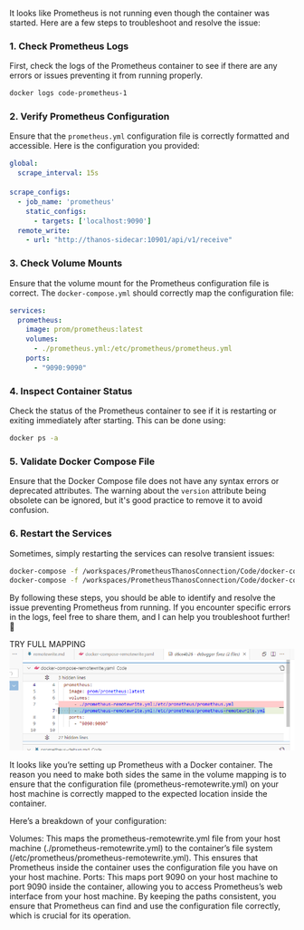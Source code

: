 It looks like Prometheus is not running even though the container was started. Here are a few steps to troubleshoot and resolve the issue:

### 1. Check Prometheus Logs
First, check the logs of the Prometheus container to see if there are any errors or issues preventing it from running properly.

```bash
docker logs code-prometheus-1
```

### 2. Verify Prometheus Configuration
Ensure that the `prometheus.yml` configuration file is correctly formatted and accessible. Here is the configuration you provided:

```yaml
global:
  scrape_interval: 15s

scrape_configs:
  - job_name: 'prometheus'
    static_configs:
      - targets: ['localhost:9090']
  remote_write:
    - url: "http://thanos-sidecar:10901/api/v1/receive"
```

### 3. Check Volume Mounts
Ensure that the volume mount for the Prometheus configuration file is correct. The `docker-compose.yml` should correctly map the configuration file:

```yaml
services:
  prometheus:
    image: prom/prometheus:latest
    volumes:
      - ./prometheus.yml:/etc/prometheus/prometheus.yml
    ports:
      - "9090:9090"
```

### 4. Inspect Container Status
Check the status of the Prometheus container to see if it is restarting or exiting immediately after starting. This can be done using:

```bash
docker ps -a
```

### 5. Validate Docker Compose File
Ensure that the Docker Compose file does not have any syntax errors or deprecated attributes. The warning about the `version` attribute being obsolete can be ignored, but it's good practice to remove it to avoid confusion.

### 6. Restart the Services
Sometimes, simply restarting the services can resolve transient issues:

```bash
docker-compose -f /workspaces/PrometheusThanosConnection/Code/docker-compose-remotewrite.yaml down
docker-compose -f /workspaces/PrometheusThanosConnection/Code/docker-compose-remotewrite.yaml up -d
```

By following these steps, you should be able to identify and resolve the issue preventing Prometheus from running. If you encounter specific errors in the logs, feel free to share them, and I can help you troubleshoot further! 🚀


TRY FULL MAPPING
![alt text](/Resources/pathyaml.png)

It looks like you’re setting up Prometheus with a Docker container. The reason you need to make both sides the same in the volume mapping is to ensure that the configuration file (prometheus-remotewrite.yml) on your host machine is correctly mapped to the expected location inside the container.

Here’s a breakdown of your configuration:

Volumes: This maps the prometheus-remotewrite.yml file from your host machine (./prometheus-remotewrite.yml) to the container’s file system (/etc/prometheus/prometheus-remotewrite.yml). This ensures that Prometheus inside the container uses the configuration file you have on your host machine.
Ports: This maps port 9090 on your host machine to port 9090 inside the container, allowing you to access Prometheus’s web interface from your host machine.
By keeping the paths consistent, you ensure that Prometheus can find and use the configuration file correctly, which is crucial for its operation.